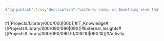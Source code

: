 ```yaml
---
{"dg-publish":true,"description":"Lecture, camp, or Something else that I code it or heared it. this subcategories are insights from external sources that I learned.","permalink":"/projects/library/000/090/090-10/090-10/","dgPassFrontmatter":true,"noteIcon":"0","created":"2024-07-09T14:09:15.833+09:00","updated":"2024-07-09T16:44:11.325+09:00"}
---
```


#[[Projects/Library/000/000\|000]]#IT_Knowledge#[[Projects/Library/000/090/090\|090]]#External_Insights#[[Projects/Library/000/090/090.10/090.10\|090.10]]#Activity